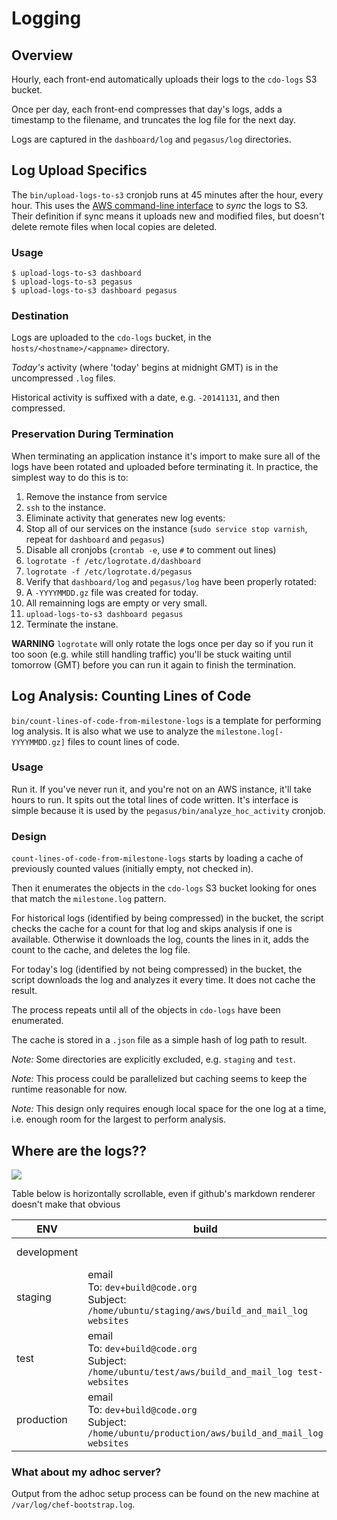 # Logging

## Overview

Hourly, each front-end automatically uploads their logs to the `cdo-logs` S3 bucket.

Once per day, each front-end compresses that day's logs, adds a timestamp to the filename, and truncates the log file for the next day.

Logs are captured in the `dashboard/log` and `pegasus/log` directories.

## Log Upload Specifics

The `bin/upload-logs-to-s3` cronjob runs at 45 minutes after the hour, every hour. This uses the [AWS command-line interface](http://aws.amazon.com/cli/) to *sync* the logs to S3. Their definition if sync means it uploads new and modified files, but doesn't delete remote files when local copies are deleted.

### Usage

```
$ upload-logs-to-s3 dashboard
$ upload-logs-to-s3 pegasus
$ upload-logs-to-s3 dashboard pegasus
```

### Destination

Logs are uploaded to the `cdo-logs` bucket, in the `hosts/<hostname>/<appname>` directory.

*Today's* activity (where 'today' begins at midnight GMT) is in the uncompressed `.log` files.

Historical activity is suffixed with a date, e.g. `-20141131`, and then compressed.

### Preservation During Termination

When terminating an application instance it's import to make sure all of the logs have been rotated and uploaded before terminating it. In practice, the simplest way to do this is to:

1. Remove the instance from service
1. `ssh` to the instance.
1. Eliminate activity that generates new log events:
  1. Stop all of our services on the instance (`sudo service stop varnish`, repeat for `dashboard` and `pegasus`)
  1. Disable all cronjobs (`crontab -e`, use `#` to comment out lines)
1. `logrotate -f /etc/logrotate.d/dashboard`
1. `logrotate -f /etc/logrotate.d/pegasus`
1. Verify that `dashboard/log` and `pegasus/log` have been properly rotated:
  1. A `-YYYYMMDD.gz` file was created for today.
  1. All remainning logs are empty or very small.
1. `upload-logs-to-s3 dashboard pegasus`
1. Terminate the instane.

**WARNING** `logrotate` will only rotate the logs once per day so if you run it too soon (e.g. while still handling traffic) you'll be stuck waiting until tomorrow (GMT) before you can run it again to finish the termination.

## Log Analysis: Counting Lines of Code

`bin/count-lines-of-code-from-milestone-logs` is a template for performing log analysis. It is also what we use to analyze the `milestone.log[-YYYYMMDD.gz]` files to count lines of code.

### Usage

Run it. If you've never run it, and you're not on an AWS instance, it'll take hours to run. It spits out the total lines of code written. It's interface is simple because it is used by the `pegasus/bin/analyze_hoc_activity` cronjob.

### Design

`count-lines-of-code-from-milestone-logs` starts by loading a cache of previously counted values (initially empty, not checked in).

Then it enumerates the objects in the `cdo-logs` S3 bucket looking for ones that match the `milestone.log` pattern.

For historical logs (identified by being compressed) in the bucket, the script checks the cache for a count for that log and skips analysis if one is available. Otherwise it downloads the log, counts the lines in it, adds the count to the cache, and deletes the log file.

For today's log (identified by not being compressed) in the bucket, the script downloads the log and analyzes it every time. It does not cache the result.

The process repeats until all of the objects in `cdo-logs` have been enumerated.

The cache is stored in a `.json` file as a simple hash of log path to result.

*Note:* Some directories are explicitly excluded, e.g. `staging` and `test`.

*Note:* This process could be parallelized but caching seems to keep the runtime reasonable for now.

*Note:* This design only requires enough local space for the one log at a time, i.e. enough room for the largest to perform analysis.


## Where are the logs??

<img src="https://s3.amazonaws.com/uploads.hipchat.com/65395/678893/4WEuCy7El54KBk1/upload.png"/>

Table below is horizontally scrollable, even if github's markdown renderer doesn't make that obvious

| ENV         | build                                                                                             | ui tests                                                                                                                             | pegasus server                                                           | dashboard server                                                                 |
|-------------|---------------------------------------------------------------------------------------------------|--------------------------------------------------------------------------------------------------------------------------------------|--------------------------------------------------------------------------|----------------------------------------------------------------------------------|
| development |                                                                                                   | `code-dot-org/dashboard/test/ui/*.log`                                                                                               | in the console window where you ran `./up`                               | `code-dot-org/dashboard/log/development.log`                                           |
| staging     | email<br/> To: `dev+build@code.org` <br/>Subject: `/home/ubuntu/staging/aws/build_and_mail_log websites`    |                                                                                                                                      | `ssh ubuntu@staging.code.org` `~/staging/code-dot-org/pegasus/log/*.log` | `ssh ubuntu@staging.code.org` `~/staging/code-dot-org/dashboard/log/staging.log` |
| test        | email <br/> To: `dev+build@code.org` <br/> Subject: `/home/ubuntu/test/aws/build_and_mail_log test-websites`  | `ssh ubuntu@test.code.org`<br/>`~/test/code-dot-org/dashboard/test/ui/*.log`<br/>also on Sauce Labs at https://saucelabs.com/beta/dashboard/tests | `ssh ubuntu@test.code.org`<br/> `~/test/code-dot-org/pegasus/log/*.log`       | `ssh ubuntu@test.code.org` <br/>`~/test/code-dot-org/dashboard/log/test.log`          |
| production  | email <br/>To: `dev+build@code.org` <br/>Subject: `/home/ubuntu/production/aws/build_and_mail_log websites` |                                                                                                                                      | on logentries: https://logentries.com                                    | on logentries: https://logentries.com                                            |

### What about my adhoc server?

Output from the adhoc setup process can be found on the new machine at `/var/log/chef-bootstrap.log`.
